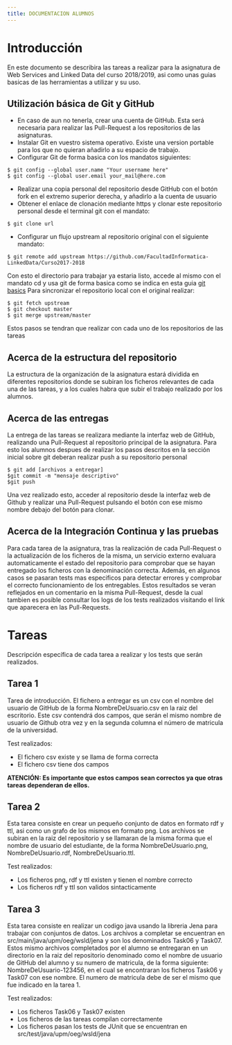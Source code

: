 ```yaml
---
title: DOCUMENTACION ALUMNOS
---
```


# Introducción

En este documento se describira las tareas a realizar para la asignatura de Web Services and Linked Data del curso 2018/2019, asi como unas guias basicas de las herramientas a utilizar y su uso.

## Utilización básica de Git y GitHub

 * En caso de aun no tenerla, crear una cuenta de GitHub. Esta será necesaria para realizar las Pull-Request a los repositorios de las asignaturas. 
 * Instalar Git en vuestro sistema operativo. Existe una version portable para los que no quieran añadirlo a su espacio de trabajo.  
 * Configurar Git de forma basica con los mandatos siguientes:
 ```git
 $ git config --global user.name "Your username here"
 $ git config --global user.email your_mail@here.com
 ```
* Realizar una copia personal del repositorio desde GitHub con el botón fork en el extremo superior derecha, y añadirlo a la cuenta de usuario
* Obtener el enlace de clonación mediante https y clonar este repositorio personal desde el terminal git con el mandato:
```git
$ git clone url
```
* Configurar un flujo upstream al repositorio original con el siguiente mandato:
```git
$ git remote add upstream https://github.com/FacultadInformatica-LinkedData/Curso2017-2018
```
Con esto el directorio para trabajar ya estaria listo, accede al mismo con el mandato cd y usa git de forma basica como se indica en esta guia [git basics](https://git-scm.com/book/en/v2/Getting-Started-Git-Basics)
Para sincronizar el repositorio local con el original realizar:
```git
$ git fetch upstream
$ git checkout master
$ git merge upstream/master
```
Estos pasos se tendran que realizar con cada uno de los repositorios de las tareas

## Acerca de la estructura del repositorio

La estructura de la organización de la asignatura estará dividida en diferentes repositorios donde se subiran los ficheros relevantes de cada una de las tareas, y a los cuales habra que subir el trabajo realizado por los alumnos.

## Acerca de las entregas

La entrega de las tareas se realizara mediante la interfaz web de GitHub, realizando una Pull-Request al repositorio principal de la asignatura. Para esto los alumnos despues de realizar los pasos descritos en la sección inicial sobre git deberan realizar push a su repositorio personal
```
$ git add [archivos a entregar]
$git commit -m "mensaje descriptivo"
$git push
```
Una vez realizado esto, acceder al repositorio desde la interfaz web de Github y realizar una Pull-Request pulsando el botón con ese mismo nombre debajo del botón para clonar.

## Acerca de la Integración Continua y las pruebas

Para cada tarea de la asignatura, tras la realización de cada Pull-Request o la actualización de los ficheros de la misma, un servicio externo evaluara automaticamente el estado del repositorio para comprobar que se hayan entregado los ficheros con la denominación correcta. Además, en algunos casos se pasaran tests mas especificos para detectar errores y comprobar el correcto funcionamiento de los entregables. Estos resultados se veran reflejados en un comentario en la misma Pull-Request, desde la cual tambien es posible consultar los logs de los tests realizados visitando el link que aparecera en las Pull-Requests.

# Tareas
Descripción específica de cada tarea a realizar y los tests que serán realizados.

## Tarea 1
Tarea de introducción. El fichero a entregar es un csv con el nombre del usuario de GitHub de la forma NombreDeUsuario.csv en la raiz del escritorio. Este csv contendrá dos campos, que serán el mismo nombre de usuario de Github otra vez y en la segunda columna el número de matricula de la universidad.

Test realizados:
* El fichero csv existe y se llama de forma correcta
* El fichero csv tiene dos campos

**ATENCIÓN: Es importante que estos campos sean correctos ya que otras tareas dependeran de ellos.**

## Tarea 2

Esta tarea consiste en crear un pequeño conjunto de datos en formato rdf y ttl, asi como un grafo de los mismos en formato png. Los archivos se subiran en la raiz del repositorio y se llamaran de la misma forma que el nombre de usuario del estudiante, de la forma NombreDeUsuario.png, NombreDeUsuario.rdf, NombreDeUsuario.ttl.

Test realizados:
* Los ficheros png, rdf y ttl existen y tienen el nombre correcto
* Los ficheros rdf y ttl son validos sintacticamente

## Tarea 3

Esta tarea consiste en realizar un codigo java usando la libreria Jena para trabajar con conjuntos de datos. Los archivos a completar se encuentran en src/main/java/upm/oeg/wsld/jena y son los denominados Task06 y Task07. Estos mismo archivos completados por el alumno se entregaran en un directorio en la raiz del repositorio denominado como el nombre de usuario de GitHub del alumno y su numero de matricula, de la forma siguiente: NombreDeUsuario-123456, en el cual se encontraran los ficheros Task06 y Task07 con ese nombre. El numero de matricula debe de ser el mismo que fue indicado en la tarea 1.

Test realizados:
* Los ficheros Task06 y Task07 existen
* Los ficheros de las tareas compilan correctamente
* Los ficheros pasan los tests de JUnit que se encuentran en src/test/java/upm/oeg/wsld/jena
